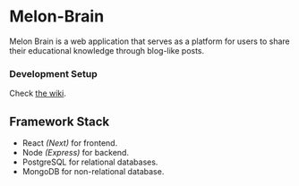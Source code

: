# Melon-Brain
Melon Brain is a web application that serves as a platform for users to share their educational knowledge through blog-like posts.

### Development Setup

Check [the wiki](https://github.com/Juicy-Lemonberry/Melon-Brain/wiki/Development-Enviroment-Setup).

## Framework Stack

* React _(Next)_ for frontend.
* Node _(Express)_ for backend.
* PostgreSQL for relational databases.
* MongoDB for non-relational database.
